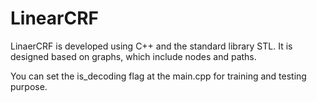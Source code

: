 # LinearCRF

LinaerCRF is developed using C++ and the standard library STL. It is designed based on graphs, which include nodes and paths. 

You can set the is_decoding flag at the main.cpp for training and testing purpose.



